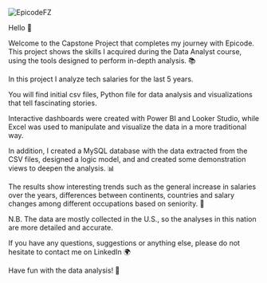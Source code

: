 ![EpicodeFZ](https://github.com/user-attachments/assets/9ca12022-40be-4436-acf9-198cbf0621e4)

Hello 👋

Welcome to the Capstone Project that completes my journey with Epicode.
This project shows the skills I acquired during the Data Analyst course, using the tools designed to perform in-depth analysis. 📚

In this project I analyze tech salaries for the last 5 years.

You will find initial csv files, Python file for data analysis and visualizations that tell fascinating stories.

Interactive dashboards were created with Power BI and Looker Studio, while Excel was used to manipulate and visualize the data in a more traditional way.

In addition, I created a MySQL database with the data extracted from the CSV files, designed a logic model, and and created some demonstration views to deepen the analysis. 📊

The results show interesting trends such as the general increase in salaries over the years, differences between continents, countries and salary changes among different occupations based on seniority. 💼 

N.B. The data are mostly collected in the U.S., so the analyses in this nation are more detailed and accurate.

If you have any questions, suggestions or anything else, please do not hesitate to contact me on LinkedIn 🌍

Have fun with the data analysis! 🚀
